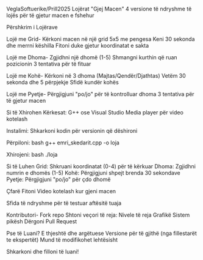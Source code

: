 VeglaSoftuerike/Prill2025
Lojërat "Gjej Macen"
4 versione të ndryshme të lojës për të gjetur macen e fshehur

Përshkrim i Lojërave

Lojë me Grid-
Kërkoni macen në një grid 5x5 me pengesa
Keni 30 sekonda dhe merrni këshilla
Fitoni duke gjetur koordinatat e sakta

Lojë me Dhoma-
Zgjidhni një dhomë (1-5)
Shmangni kurthin që ruan pozicionin
3 tentativa për të fituar

Lojë me Kohë-
Kërkoni në 3 dhoma (Majtas/Qendër/Djathtas)
Vetëm 30 sekonda dhe 5 përpjekje
Sfidë kundër kohës

Lojë me Pyetje-
Përgjigjuni "po/jo" për të kontrolluar dhoma
3 tentativa për të gjetur macen

Si të Xhirohen
Kërkesat:
G++ ose Visual Studio
Media player për video kotelash

Instalimi:
Shkarkoni kodin për versionin që dëshironi

Përpiloni:
bash
g++ emri_skedarit.cpp -o loja

Xhirojeni:
bash
./loja

Si të Luhen
Grid: Shkruani koordinatat (0-4) për të kërkuar
Dhoma: Zgjidhni numrin e dhomës (1-5)
Kohë: Përgjigjuni shpejt brenda 30 sekondave
Pyetje: Përgjigjuni "po/jo" për çdo dhomë

Çfarë Fitoni
Video kotelash kur gjeni macen

Sfida të ndryshme për të testuar aftësitë tuaja

Kontributori-
Fork repo
Shtoni veçori të reja:
Nivele të reja
Grafikë
Sistem pikësh
Dërgoni Pull Request

Pse të Luani?
E thjeshtë dhe argëtuese
Versione për të gjithë (nga fillestarët te ekspertët)
Mund të modifikohet lehtësisht

Shkarkoni dhe filloni të luani!
